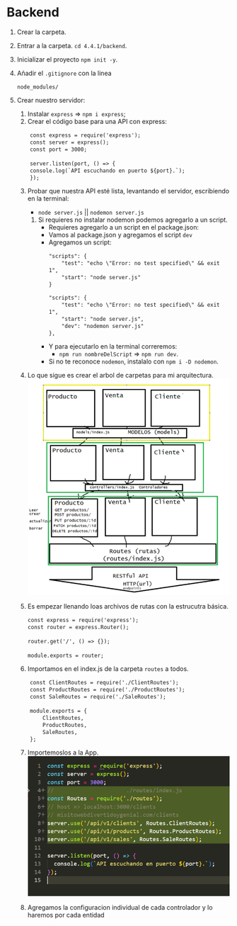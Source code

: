 #  Backend

1. Crear la carpeta.

2. Entrar a la carpeta. ``cd 4.4.1/backend``.

3. Inicializar el proyecto `npm init -y`.

4. Añadir el ``.gitignore`` con la linea 
    ```
    node_modules/
    ```
5. Crear nuestro servidor:
    1. Instalar `express`  => `npm i express`;
    2. Crear el código base para una API con express:
    ```
        const express = require('express');
        const server = express();
        const port = 3000;

        server.listen(port, () => {
        console.log(`API escuchando en puerto ${port}.`);
        });
    ```
    
    3. Probar que nuestra API esté lista, levantando el servidor, escribiendo en la terminal:
        - `node server.js` || `nodemon server.js`
        1. Si requieres no instalar nodemon podemos agregarlo a un script.
            - Requieres agregarlo a un script en el package.json:
            - Vamos al package.json y agregamos el script `dev`
            - Agregamos un script:
                ```
                "scripts": {
                    "test": "echo \"Error: no test specified\" && exit 1",
                    "start": "node server.js"
                }
                ```
                ```
                "scripts": {
                    "test": "echo \"Error: no test specified\" && exit 1",
                    "start": "node server.js",
                    "dev": "nodemon server.js"
                },
                ```
            - Y para ejecutarlo en la terminal correremos:
                - `npm run nombreDelScript` => `npm run dev`.
            - Si no te reconoce `nodemon`, instalalo con `npm i -D nodemon`.
    4. Lo que sigue es crear el arbol de carpetas para mi arquitectura.
    ![Alt text](image.png)

    5. Es empezar llenando loas archivos de rutas con la estrucutra básica.

        ```
        const express = require('express');
        const router = express.Router();

        router.get('/', () => {});

        module.exports = router;
        ```
    6. Importamos en el index.js de la carpeta `routes` a todos.

    ```
        const ClientRoutes = require('./ClientRoutes');
        const ProductRoutes = require('./ProductRoutes');
        const SaleRoutes = require('./SaleRoutes');

        module.exports = {
            ClientRoutes,
            ProductRoutes,
            SaleRoutes,
        };
    ```

    7. Importemoslos a la App.
    ![Alt text](image-1.png)

    8. Agregamos la configuracion individual de cada controlador y lo haremos por cada entidad
        
